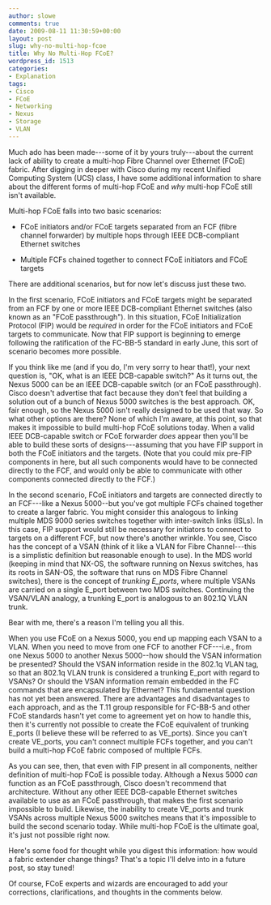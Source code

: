 ```yaml
---
author: slowe
comments: true
date: 2009-08-11 11:30:59+00:00
layout: post
slug: why-no-multi-hop-fcoe
title: Why No Multi-Hop FCoE?
wordpress_id: 1513
categories:
- Explanation
tags:
- Cisco
- FCoE
- Networking
- Nexus
- Storage
- VLAN
---
```


Much ado has been made---some of it by yours truly---about the current lack of ability to create a multi-hop Fibre Channel over Ethernet (FCoE) fabric. After digging in deeper with Cisco during my recent Unified Computing System (UCS) class, I have some additional information to share about the different forms of multi-hop FCoE and _why_ multi-hop FCoE still isn't available.

Multi-hop FCoE falls into two basic scenarios:

* FCoE initiators and/or FCoE targets separated from an FCF (fibre channel forwarder) by multiple hops through IEEE DCB-compliant Ethernet switches

* Multiple FCFs chained together to connect FCoE initiators and FCoE targets

There are additional scenarios, but for now let's discuss just these two.

In the first scenario, FCoE initiators and FCoE targets might be separated from an FCF by one or more IEEE DCB-compliant Ethernet switches (also known as an "FCoE passthrough"). In this situation, FCoE Initialization Protocol (FIP) would be _required_ in order for the FCoE initiators and FCoE targets to communicate. Now that FIP support is beginning to emerge following the ratification of the FC-BB-5 standard in early June, this sort of scenario becomes more possible.

If you think like me (and if you do, I'm very sorry to hear that!), your next question is, "OK, what is an IEEE DCB-capable switch?" As it turns out, the Nexus 5000 can be an IEEE DCB-capable switch (or an FCoE passthrough). Cisco doesn't advertise that fact because they don't feel that building a solution out of a bunch of Nexus 5000 switches is the best approach. OK, fair enough, so the Nexus 5000 isn't really designed to be used that way. So what other options are there? None of which I'm aware, at this point, so that makes it impossible to build multi-hop FCoE solutions today. When a valid IEEE DCB-capable switch or FCoE forwarder _does_ appear then you'll be able to build these sorts of designs---assuming that you have FIP support in both the FCoE initiators and the targets. (Note that you could mix pre-FIP components in here, but all such components would have to be connected directly to the FCF, and would only be able to communicate with other components connected directly to the FCF.)

In the second scenario, FCoE initiators and targets are connected directly to an FCF---like a Nexus 5000--but you've got multiple FCFs chained together to create a larger fabric. You might consider this analogous to linking multiple MDS 9000 series switches together with inter-switch links (ISLs). In this case, FIP support would still be necessary for initiators to connect to targets on a different FCF, but now there's another wrinkle. You see, Cisco has the concept of a VSAN (think of it like a VLAN for Fibre Channel---this is a simplistic definition but reasonable enough to use). In the MDS world (keeping in mind that NX-OS, the software running on Nexus switches, has its roots in SAN-OS, the software that runs on MDS Fibre Channel switches), there is the concept of _trunking E\_ports_, where multiple VSANs are carried on a single E\_port between two MDS switches. Continuing the VSAN/VLAN analogy, a trunking E\_port is analogous to an 802.1Q VLAN trunk.

Bear with me, there's a reason I'm telling you all this.

When you use FCoE on a Nexus 5000, you end up mapping each VSAN to a VLAN. When you need to move from one FCF to another FCF---i.e., from one Nexus 5000 to another Nexus 5000--how should the VSAN information be presented? Should the VSAN information reside in the 802.1q VLAN tag, so that an 802.1q VLAN trunk is considered a trunking E\_port with regard to VSANs? Or should the VSAN information remain embedded in the FC commands that are encapsulated by Ethernet? This fundamental question has not yet been answered. There are advantages and disadvantages to each approach, and as the T.11 group responsible for FC-BB-5 and other FCoE standards hasn't yet come to agreement yet on how to handle this, then it's currently not possible to create the FCoE equivalent of trunking E\_ports (I believe these will be referred to as VE\_ports). Since you can't create VE_ports, you can't connect multiple FCFs together, and you can't build a multi-hop FCoE fabric composed of multiple FCFs.

As you can see, then, that even with FIP present in all components, neither definition of multi-hop FCoE is possible today. Although a Nexus 5000 _can_ function as an FCoE passthrough, Cisco doesn't recommend that architecture. Without any other IEEE DCB-capable Ethernet switches available to use as an FCoE passthrough, that makes the first scenario impossible to build. Likewise, the inability to create VE_ports and trunk VSANs across multiple Nexus 5000 switches means that it's impossible to build the second scenario today. While multi-hop FCoE is the ultimate goal, it's just not possible right now.

Here's some food for thought while you digest this information: how would a fabric extender change things? That's a topic I'll delve into in a future post, so stay tuned!

Of course, FCoE experts and wizards are encouraged to add your corrections, clarifications, and thoughts in the comments below.
